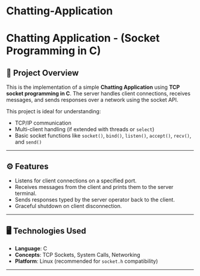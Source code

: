 # Chatting-Application

# Chatting Application - (Socket Programming in C)

## 📌 Project Overview

This is the implementation of a simple **Chatting Application** using **TCP socket programming in C**. The server handles client connections, receives messages, and sends responses over a network using the socket API.

This project is ideal for understanding:
- TCP/IP communication
- Multi-client handling (if extended with threads or `select`)
- Basic socket functions like `socket()`, `bind()`, `listen()`, `accept()`, `recv()`, and `send()`

---

## ⚙️ Features

- Listens for client connections on a specified port.
- Receives messages from the client and prints them to the server terminal.
- Sends responses typed by the server operator back to the client.
- Graceful shutdown on client disconnection.

---

## 🖥️ Technologies Used

- **Language**: C
- **Concepts**: TCP Sockets, System Calls, Networking
- **Platform**: Linux (recommended for `socket.h` compatibility)

---
